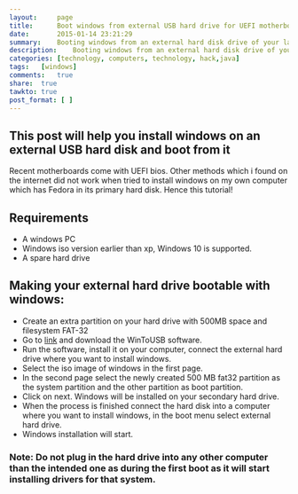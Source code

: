 ```yaml
---
layout:     page
title:      Boot windows from external USB hard drive for UEFI motherboards
date:       2015-01-14 23:21:29
summary:    Booting windows from an external hard disk drive of your laptop if you dont want to install it in your primary laptop hard disk.
description:    Booting windows from an external hard disk drive of your laptop if you dont want to install it in your primary laptop hard disk.
categories: [technology, computers, technology, hack,java]
tags:   [windows]
comments:   true
share:  true
tawkto: true
post_format: [ ]
---
```


## This post will help you install windows on an external USB hard disk and boot from it

Recent motherboards come with UEFI bios. Other methods which i found on the internet did not work when tried to install windows on my own computer which has Fedora in its primary hard disk. Hence this tutorial!

## Requirements

* A windows PC
* Windows iso version earlier than xp, Windows 10 is supported.
* A spare hard drive

## Making your external hard drive bootable with windows: 

* Create an extra partition on your hard drive with 500MB space and filesystem FAT-32
* Go to [link](http://download.cnet.com/WinToUSB/3000-2094_4-76061723.html?part=dl-&subj=dl&tag=button) and download the WinToUSB software.
* Run the software, install it on your computer, connect the external hard drive where you want to install windows.
* Select the iso image of windows in the first page.
* In the second page select the newly created 500 MB fat32 partition as the system partition and the other partition as boot partition.
* Click on next. Windows will be installed on your secondary hard drive.
* When the process is finished connect the hard disk into a computer where you want to install windows, in the boot menu select external hard drive.
* Windows installation will start.

### Note: Do not plug in the hard drive into any other computer than the intended one as during the first boot as it will start installing drivers for that system.
